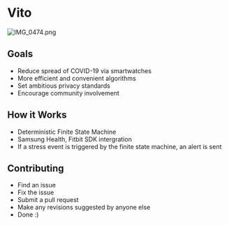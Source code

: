 # Vito

![IMG_0474.png](https://res.craft.do/user/full/23a03a79-af5e-1af9-b4ff-27170389b6b1/A189BFA9-3A66-4031-B80A-6FBC1DD871DD_2/pV4Q4IOCOPzY7lhycc8unxymCZ4xX6Nxi2NGPAahnzcz/IMG_0474.png)

## Goals

- Reduce spread of COVID-19 via smartwatches
- More efficient and convenient algorithms 
- Set ambitious privacy standards
- Encourage community involvement

## How it Works

- Deterministic Finite State Machine
- Samsung Health, Fitbit SDK intergration
- If a stress event is triggered by the finite state machine, an alert is sent

## Contributing

- Find an issue
- Fix the issue
- Submit a pull request
- Make any revisions suggested by anyone else
- Done :)

